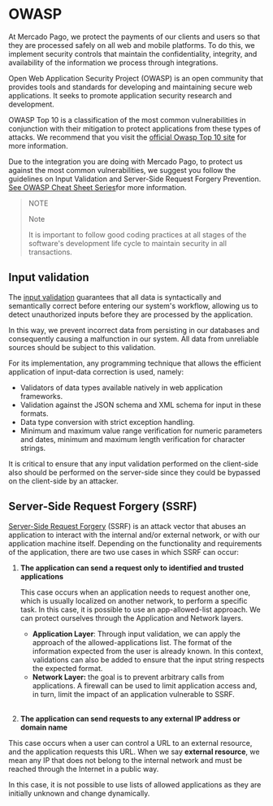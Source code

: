 # OWASP

At Mercado Pago, we protect the payments of our clients and users so that they are processed safely on all web and mobile platforms. To do this, we implement security controls that maintain the confidentiality, integrity, and availability of the information we process through integrations.
    
Open Web Application Security Project (OWASP) is an open community that provides tools and standards for developing and maintaining secure web applications. It seeks to promote application security research and development. 

OWASP Top 10 is a classification of the most common vulnerabilities in conjunction with their mitigation to protect applications from these types of attacks. We recommend that you visit the [official Owasp Top 10 site](https://owasp.org/www-project-top-ten/) for more information.

Due to the integration you are doing with Mercado Pago, to protect us against the most common vulnerabilities, we suggest you follow the guidelines on Input Validation and Server-Side Request Forgery Prevention. [See OWASP Cheat Sheet Series](https://cheatsheetseries.owasp.org/index.html)for more information.

>NOTE
>
>Note
>
>It is important to follow good coding practices at all stages of the software's development life cycle to maintain security in all transactions. 


## Input validation

The [input validation](https://cheatsheetseries.owasp.org/cheatsheets/Input_Validation_Cheat_Sheet.html) guarantees that all data is syntactically and semantically correct before entering our system's workflow, allowing us to detect unauthorized inputs before they are processed by the application.

In this way, we prevent incorrect data from persisting in our databases and consequently causing a malfunction in our system. All data from unreliable sources should be subject to this validation. 

For its implementation, any programming technique that allows the efficient application of input-data correction is used, namely:

* Validators of data types available natively in web application frameworks.
* Validation against the JSON schema and XML schema for input in these formats.
* Data type conversion with strict exception handling.
* Minimum and maximum value range verification for numeric parameters and dates, minimum and maximum length verification for character strings.

It is critical to ensure that any input validation performed on the client-side also should be performed on the server-side since they could be bypassed on the client-side by an attacker. 


## Server-Side Request Forgery (SSRF)

[Server-Side Request Forgery](https://cheatsheetseries.owasp.org/cheatsheets/Server_Side_Request_Forgery_Prevention_Cheat_Sheet.html) (SSRF) is an attack vector that abuses an application to interact with the internal and/or external network, or with our application machine itself. Depending on the functionality and requirements of the application, there are two use cases in which SSRF can occur:


1. **The application can send a request only to identified and trusted applications**

     This case occurs when an application needs to request another one, which is usually localized on another network, to perform a specific task. In this case, it is possible to use an app-allowed-list approach. We can protect ourselves through the Application and Network layers. 

     - **Application Layer**: Through input validation, we can apply the approach of the allowed-applications list. The format of the information expected from the user is already known. In this context, validations can also be added to ensure that the input string respects the expected format. 
     - **Network Layer:** the goal is to prevent arbitrary calls from applications. A firewall can be used to limit application access and, in turn, limit the impact of an application vulnerable to SSRF. 
     <br>


2. **The application can send requests to any external IP address or domain name**

This case occurs when a user can control a URL to an external resource, and the application requests this URL. When we say **external resource**, we mean any IP that does not belong to the internal network and must be reached through the Internet in a public way. 

In this case, it is not possible to use lists of allowed applications as they are initially unknown and change dynamically. 